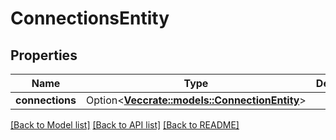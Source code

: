 # ConnectionsEntity

## Properties

Name | Type | Description | Notes
------------ | ------------- | ------------- | -------------
**connections** | Option<[**Vec<crate::models::ConnectionEntity>**](ConnectionEntity.md)> |  | [optional]

[[Back to Model list]](../README.md#documentation-for-models) [[Back to API list]](../README.md#documentation-for-api-endpoints) [[Back to README]](../README.md)


